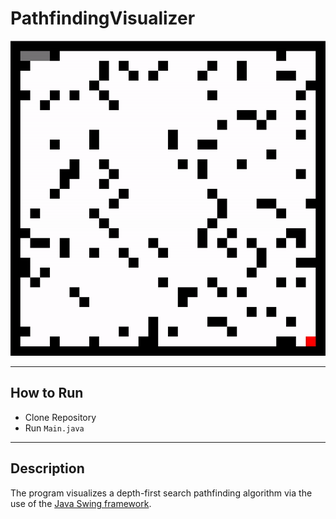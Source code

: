 # PathfindingVisualizer

![](https://github.com/NicholasLe04/PathfindingVisualizer/blob/main/visualization.gif)

---

## How to Run

- Clone Repository
- Run `Main.java`

---

## Description

The program visualizes a depth-first search pathfinding algorithm via the use of the [Java Swing framework](https://docs.oracle.com/javase/7/docs/api/javax/swing/package-summary.html).

